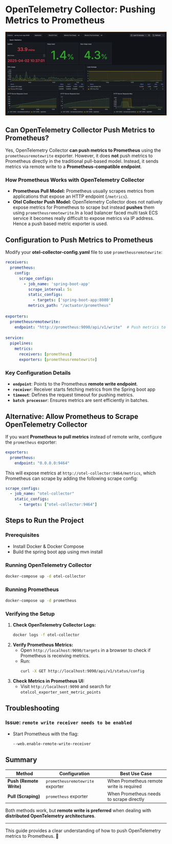 # OpenTelemetry Collector: Pushing Metrics to Prometheus

![Prometheus Metrics exposes](img.png)

## Can OpenTelemetry Collector Push Metrics to Prometheus?

Yes, OpenTelemetry Collector **can push metrics to Prometheus** using the `prometheusremotewrite` exporter. However, it does **not** push metrics to Prometheus directly in the traditional pull-based model. Instead, it sends metrics via remote write to a **Prometheus-compatible endpoint**.

### How Prometheus Works with OpenTelemetry Collector

- **Prometheus Pull Model:** Prometheus usually scrapes metrics from applications that expose an HTTP endpoint (`/metrics`).
- **Otel Collector Push Model:** OpenTelemetry Collector does not natively expose metrics for Prometheus to scrape but instead **pushes** them using `prometheusremotewrite`.In a load balancer faced multi task ECS service it becomes really difficult to expose metrics via IP address. Hence a push based metric exporter is used.

## Configuration to Push Metrics to Prometheus

Modify your **otel-collector-config.yaml** file to use `prometheusremotewrite`:

```yaml
receivers:
  prometheus:
    config:
      scrape_configs:
        - job_name: 'spring-boot-app'
          scrape_interval: 5s
          static_configs:
            - targets: ['spring-boot-app:8080']
          metrics_path: "/actuator/prometheus"

exporters:
  prometheusremotewrite:
    endpoint: "http://prometheus:9090/api/v1/write"  # Push metrics to Prometheus

service:
  pipelines:
    metrics:
      receivers: [prometheus]
      exporters: [prometheusremotewrite]
```
### Key Configuration Details

- **`endpoint`**: Points to the Prometheus **remote write endpoint**.
- **`receiver`**: Receiver starts fetching metrics from the Spring boot app
- **`timeout`**: Defines the request timeout for pushing metrics.
- **`batch processor`**: Ensures metrics are sent efficiently in batches.

## Alternative: Allow Prometheus to Scrape OpenTelemetry Collector

If you want **Prometheus to pull metrics** instead of remote write, configure the `prometheus` exporter:

```yaml
exporters:
  prometheus:
    endpoint: "0.0.0.0:9464"
```
This will expose metrics at `http://otel-collector:9464/metrics`, which Prometheus can scrape by adding the following scrape config:

```yaml
scrape_configs:
  - job_name: "otel-collector"
    static_configs:
      - targets: ["otel-collector:9464"]
```
## Steps to Run the Project

### Prerequisites

- Install Docker & Docker Compose
- Build the spring boot app using mvn install

### Running OpenTelemetry Collector

```sh
docker-compose up -d otel-collector
```
### Running Prometheus

```sh
docker-compose up -d prometheus
```
### Verifying the Setup

1. **Check OpenTelemetry Collector Logs:**
   ```sh
   docker logs -f otel-collector
   ```
2. **Verify Prometheus Metrics:**
   - Open `http://localhost:9090/targets` in a browser to check if Prometheus is receiving metrics.
   - Run:
     ```sh
     curl -X GET http://localhost:9090/api/v1/status/config
     ```
3. **Check Metrics in Prometheus UI:**
   - Visit `http://localhost:9090` and search for `otelcol_exporter_sent_metric_points`

## Troubleshooting

### Issue: `remote write receiver needs to be enabled`

- Start Prometheus with the flag:
  ```sh
  --web.enable-remote-write-receiver
  ```

## Summary


| Method                  | Configuration                    | Best Use Case                            |
| ----------------------- | -------------------------------- | ---------------------------------------- |
| **Push (Remote Write)** | `prometheusremotewrite` exporter | When Prometheus remote write is required |
| **Pull (Scraping)**     | `prometheus` exporter            | When Prometheus needs to scrape directly |

Both methods work, but **remote write is preferred** when dealing with **distributed OpenTelemetry architectures**.

---

This guide provides a clear understanding of how to push OpenTelemetry metrics to Prometheus. 🚀
